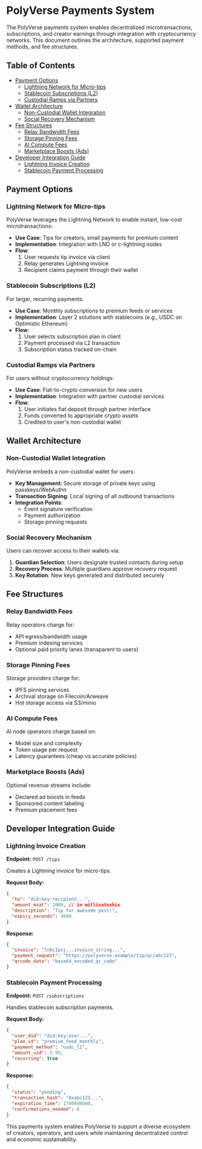 












# PolyVerse Payments System

The PolyVerse payments system enables decentralized microtransactions, subscriptions, and creator earnings through integration with cryptocurrency networks. This document outlines the architecture, supported payment methods, and fee structures.

## Table of Contents

- [Payment Options](#payment-options)
  - [Lightning Network for Micro-tips](#lightning-network-for-micro-tips)
  - [Stablecoin Subscriptions (L2)](#stablecoin-subscriptions-l2)
  - [Custodial Ramps via Partners](#custodial-ramps-via-partners)
- [Wallet Architecture](#wallet-architecture)
  - [Non-Custodial Wallet Integration](#non-custodial-wallet-integration)
  - [Social Recovery Mechanism](#social-recovery-mechanism)
- [Fee Structures](#fee-structures)
  - [Relay Bandwidth Fees](#relay-bandwidth-fees)
  - [Storage Pinning Fees](#storage-pinning-fees)
  - [AI Compute Fees](#ai-compute-fees)
  - [Marketplace Boosts (Ads)](#marketplace-boosts-ads)
- [Developer Integration Guide](#developer-integration-guide)
  - [Lightning Invoice Creation](#lightning-invoice-creation)
  - [Stablecoin Payment Processing](#stablecoin-payment-processing)

## Payment Options

### Lightning Network for Micro-tips

PolyVerse leverages the Lightning Network to enable instant, low-cost microtransactions:

- **Use Case**: Tips for creators, small payments for premium content
- **Implementation**: Integration with LND or c-lightning nodes
- **Flow**:
  1. User requests tip invoice via client
  2. Relay generates Lightning invoice
  3. Recipient claims payment through their wallet

### Stablecoin Subscriptions (L2)

For larger, recurring payments:

- **Use Case**: Monthly subscriptions to premium feeds or services
- **Implementation**: Layer 2 solutions with stablecoins (e.g., USDC on Optimistic Ethereum)
- **Flow**:
  1. User selects subscription plan in client
  2. Payment processed via L2 transaction
  3. Subscription status tracked on-chain

### Custodial Ramps via Partners

For users without cryptocurrency holdings:

- **Use Case**: Fiat-to-crypto conversion for new users
- **Implementation**: Integration with partner custodial services
- **Flow**:
  1. User initiates fiat deposit through partner interface
  2. Funds converted to appropriate crypto assets
  3. Credited to user's non-custodial wallet

## Wallet Architecture

### Non-Custodial Wallet Integration

PolyVerse embeds a non-custodial wallet for users:

- **Key Management**: Secure storage of private keys using passkeys/WebAuthn
- **Transaction Signing**: Local signing of all outbound transactions
- **Integration Points**:
  - Event signature verification
  - Payment authorization
  - Storage pinning requests

### Social Recovery Mechanism

Users can recover access to their wallets via:

1. **Guardian Selection**: Users designate trusted contacts during setup
2. **Recovery Process**: Multiple guardians approve recovery request
3. **Key Rotation**: New keys generated and distributed securely

## Fee Structures

### Relay Bandwidth Fees

Relay operators charge for:
- API egress/bandwidth usage
- Premium indexing services
- Optional paid priority lanes (transparent to users)

### Storage Pinning Fees

Storage providers charge for:
- IPFS pinning services
- Archival storage on Filecoin/Arweave
- Hot storage access via S3/minio

### AI Compute Fees

AI node operators charge based on:
- Model size and complexity
- Token usage per request
- Latency guarantees (cheap vs accurate policies)

### Marketplace Boosts (Ads)

Optional revenue streams include:
- Declared ad boosts in feeds
- Sponsored content labeling
- Premium placement fees

## Developer Integration Guide

### Lightning Invoice Creation

**Endpoint:** `POST /tips`

Creates a Lightning invoice for micro-tips.

**Request Body:**
```json
{
  "to": "did:key:recipient...",
  "amount_msat": 1000, // in millisatoshis
  "description": "Tip for awesome post!",
  "expiry_seconds": 3600
}
```

**Response:**
```json
{
  "invoice": "lnbc1pvj...invoice_string...",
  "payment_request": "https://polyverse.example/tip/qr/abc123",
  "qrcode_data": "base64_encoded_qr_code"
}
```

### Stablecoin Payment Processing

**Endpoint:** `POST /subscriptions`

Handles stablecoin subscription payments.

**Request Body:**
```json
{
  "user_did": "did:key:user...",
  "plan_id": "premium_feed_monthly",
  "payment_method": "usdc_l2",
  "amount_usd": 5.99,
  "recurring": true
}
```

**Response:**
```json
{
  "status": "pending",
  "transaction_hash": "0xabc123...",
  "expiration_time": 1700000000,
  "confirmations_needed": 6
}
```

This payments system enables PolyVerse to support a diverse ecosystem of creators, operators, and users while maintaining decentralized control and economic sustainability.




